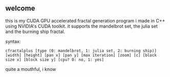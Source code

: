 ## welcome
this is my CUDA GPU accelerated fractal generation program i made in C++ using NVIDIA's CUDA toolkit. it supports the mandelbrot set, the julia set and the burning ship fractal.

syntax:
```
cfractalplus [type (0: mandelbrot, 1: julia set, 2: burning ship)] [width] [height] [pan x] [pan y] [max iteration] [zoom] [c] [block size x] [block size y] [cpu? 0: no, 1: yes]
```

quite a mouthful, i know